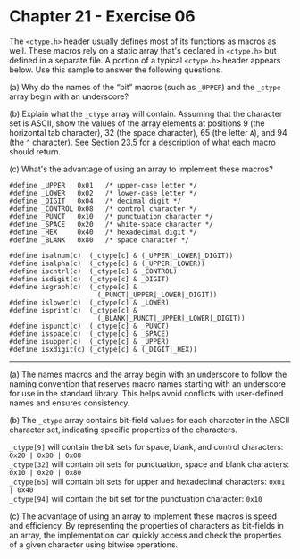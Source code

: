# Chapter 21 - Exercise 06

The `<ctype.h>` header usually defines most of its functions as macros as well. These macros rely on a static array that's declared in `<ctype.h>` but defined in a separate file. A portion of a typical `<ctype.h>` header appears below. Use this sample to answer the following questions.  

(a) 
Why do the names of the “bit” macros (such as `_UPPER`) and the `_ctype` array begin with an underscore?  

(b) 
Explain what the `_ctype` array will contain. Assuming that the character set is ASCII, show the values of the array elements at positions 9 (the horizontal tab character), 32 (the space character), 65 (the letter `A`), and 94 (the `^` character). See Section 23.5 for a description of what each macro should return.  

(c)
What's the advantage of using an array to implement these macros?
    
```
#define _UPPER   0x01   /* upper-case letter */
#define _LOWER   0x02   /* lower-case letter */
#define _DIGIT   0x04   /* decimal digit */
#define _CONTROL 0x08   /* control character */
#define _PUNCT   0x10   /* punctuation character */
#define _SPACE   0x20   /* white-space character */
#define _HEX     0x40   /* hexadecimal digit */
#define _BLANK   0x80   /* space character */

#define isalnum(c)  (_ctype[c] & (_UPPER|_LOWER|_DIGIT))
#define isalpha(c)  (_ctype[c] & (_UPPER|_LOWER))
#define iscntrl(c)  (_ctype[c] & _CONTROL)
#define isdigit(c)  (_ctype[c] & _DIGIT)
#define isgraph(c)  (_ctype[c] &
                      (_PUNCT|_UPPER|_LOWER|_DIGIT))
#define islower(c)  (_ctype[c] & _LOWER)
#define isprint(c)  (_ctype[c] &
                      (_BLANK|_PUNCT|_UPPER|_LOWER|_DIGIT))
#define ispunct(c)  (_ctype[c] & _PUNCT)
#define isspace(c)  (_ctype[c] & _SPACE)
#define isupper(c)  (_ctype[c] & _UPPER)
#define isxdigit(c) (_ctype[c] & (_DIGIT|_HEX))
```

---

(a)
The names macros and the array begin with an underscore to follow the naming convention that reserves macro names starting with an underscore for use in the standard library. This helps avoid conflicts with user-defined names and ensures consistency.

(b)
The `_ctype` array contains bit-field values for each character in the ASCII character set, indicating specific properties of the characters.  

`_ctype[9]` will contain the bit sets for space, blank, and control characters: `0x20 | 0x80 | 0x08`  
`_ctype[32]` will contain bit sets for punctuation, space and blank characters: `0x10 | 0x20 | 0x80`  
`_ctype[65]` will contain bit sets for upper and hexadecimal characters: `0x01 | 0x40`  
`_ctype[94]` will contain the bit set for the punctuation character: `0x10`  

(c)
The advantage of using an array to implement these macros is speed and efficiency. By representing the properties of characters as bit-fields in an array, the implementation can quickly access and check the properties of a given character using bitwise operations.  
